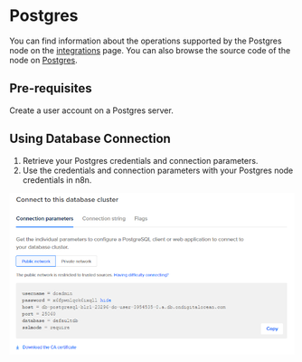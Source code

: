 # Postgres

You can find information about the operations supported by the Postgres node on the [integrations](https://n8n.io/integrations/n8n-nodes-base.postgres) page. You can also browse the source code of the node on [Postgres](https://github.com/n8n-io/n8n/tree/master/packages/nodes-base/nodes/Postgres).

## Pre-requisites

Create a user account on a Postgres server.

## Using Database Connection

1. Retrieve your Postgres credentials and connection parameters.
2. Use the credentials and connection parameters with your Postgres node credentials in n8n.

![Getting Postgres credentials](./using-database-connection.gif)
